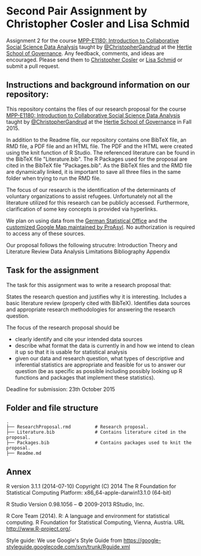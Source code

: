 # Second Pair Assignment by Christopher Cosler and Lisa Schmid
Assignment 2 for the course <a href="https://github.com/HertieDataScience/SyllabusAndLectures" target="_blank">MPP-E1180: Introduction to Collaborative Social Science Data Analysis</a> taught by <a href="https://github.com/christophergandrud
" target="_blank">@ChristopherGandrud</a> at the <a href="https://hertie-school.berlin" target="_blank">Hertie School of Governance</a>. Any feedback, comments, and ideas are encouraged. Please send them to <a href="mailto:c.cosler@mpp.hertie-school.org">Christopher Cosler</a> or <a href="mailto:lisa.schmid@mpp.hertie-school.org">Lisa Schmid</a> or submit a pull request.


## Instructions and background information on our repository:

This repository contains the files of our research proposal for the course <a href="https://github.com/HertieDataScience/SyllabusAndLectures" target="_blank">MPP-E1180: Introduction to Collaborative Social Science Data Analysis</a> taught by <a href="https://github.com/christophergandrud
" target="_blank">@ChristopherGandrud</a> at the <a href="https://hertie-school.berlin" target="_blank">Hertie School of Governance</a>  in Fall 2015.

In addition to the Readme file, our repository contains one BibTeX file, an RMD file, a PDF file and an HTML file. The PDF and the HTML were created using the knit function of R Studio. The referenced literature can be found in the BibTeX file "Literature.bib". The R Packages used for the proposal are cited in the BibTeX file "Packages.bib". As the BibTeX files and the RMD file are dynamically linked, it is important to save all three files in the same folder when trying to run the RMD file.

The focus of our research is the identification of the determinants of voluntary organizations to assist refugees. Unfortunately not all the literature utilized for this research can be publicly accessed. Furthermore, clarification of some key concepts is provided via hyperlinks.

We plan on using data from the <a href="https://www.destatis.de/EN/Homepage.html">German Statistical Office</a> and the <a href="http://www.proasyl.de/de/ueber-uns/foerderverein/mitmachen/">customized Google Map maintained by ProAsyl</a>. No authorization is required to access any of these sources. 

Our proposal follows the following strucutre:
Introduction
Theory and Literature Review
Data
Analysis
Limitations
Bibliography
Appendix

## Task for the assignment

The task for this assignment was to write a research proposal that:

States the research question and justifies why it is interesting.
Includes a basic literature review (properly cited with BibTeX).
Identifies data sources and appropriate research methodologies for answering the research question.

The focus of the research proposal should be
- clearly identify and cite your intended data sources
- describe what format the data is currently in and how we intend to clean it up so that it is usable for statistical analysis
- given our data and research question, what types of descriptive and inferential statistics are appropriate and feasible for us to answer our question (be as specific as possible including possibly looking up R functions and packages that implement these statistics).

Deadline for submission:  23th October 2015

## Folder and file structure

    .
    ├── ResearchProposal.rmd         # Research proposal.
    ├── Literature.bib               # Contains literature cited in the proposal.
    ├── Packages.bib                 # Contains packages used to knit the proposal.
    ├── Readme.md                     
 

## Annex 
R version 3.1.1 (2014-07-10) Copyright (C) 2014 The R Foundation for Statistical Computing Platform: x86_64-apple-darwin13.1.0 (64-bit)

R Studio Version 0.98.1056 – © 2009-2013 RStudio, Inc.

R Core Team (2014). R: A language and environment for statistical computing. R Foundation for Statistical Computing, Vienna, Austria. URL http://www.R-project.org/.

Style guide: We use Google's Style Guide from https://google-styleguide.googlecode.com/svn/trunk/Rguide.xml
